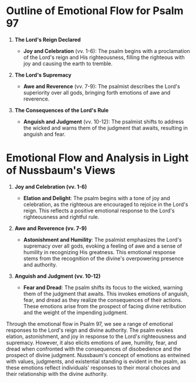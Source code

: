 # Outline of Emotional Flow for Psalm 97

1. **The Lord's Reign Declared**
    - **Joy and Celebration** (vv. 1-6): The psalm begins with a proclamation of the Lord's reign and His righteousness, filling the righteous with joy and causing the earth to tremble.

2. **The Lord's Supremacy**
    - **Awe and Reverence** (vv. 7-9): The psalmist describes the Lord's superiority over all gods, bringing forth emotions of awe and reverence.

3. **The Consequences of the Lord's Rule**
    - **Anguish and Judgment** (vv. 10-12): The psalmist shifts to address the wicked and warns them of the judgment that awaits, resulting in anguish and fear.

# Emotional Flow and Analysis in Light of Nussbaum's Views

1. **Joy and Celebration (vv. 1-6)**
    - **Elation and Delight**: The psalm begins with a tone of joy and celebration, as the righteous are encouraged to rejoice in the Lord's reign. This reflects a positive emotional response to the Lord's righteousness and rightful rule.

2. **Awe and Reverence (vv. 7-9)**
    - **Astonishment and Humility**: The psalmist emphasizes the Lord's supremacy over all gods, evoking a feeling of awe and a sense of humility in recognizing His greatness. This emotional response stems from the recognition of the divine's overpowering presence and authority.

3. **Anguish and Judgment (vv. 10-12)**
    - **Fear and Dread**: The psalm shifts its focus to the wicked, warning them of the judgment that awaits. This invokes emotions of anguish, fear, and dread as they realize the consequences of their actions. These emotions arise from the prospect of facing divine retribution and the weight of the impending judgment.

Through the emotional flow in Psalm 97, we see a range of emotional responses to the Lord's reign and divine authority. The psalm evokes elation, astonishment, and joy in response to the Lord's righteousness and supremacy. However, it also elicits emotions of awe, humility, fear, and dread when confronted with the consequences of disobedience and the prospect of divine judgment. Nussbaum's concept of emotions as entwined with values, judgments, and existential standing is evident in the psalm, as these emotions reflect individuals' responses to their moral choices and their relationship with the divine authority.